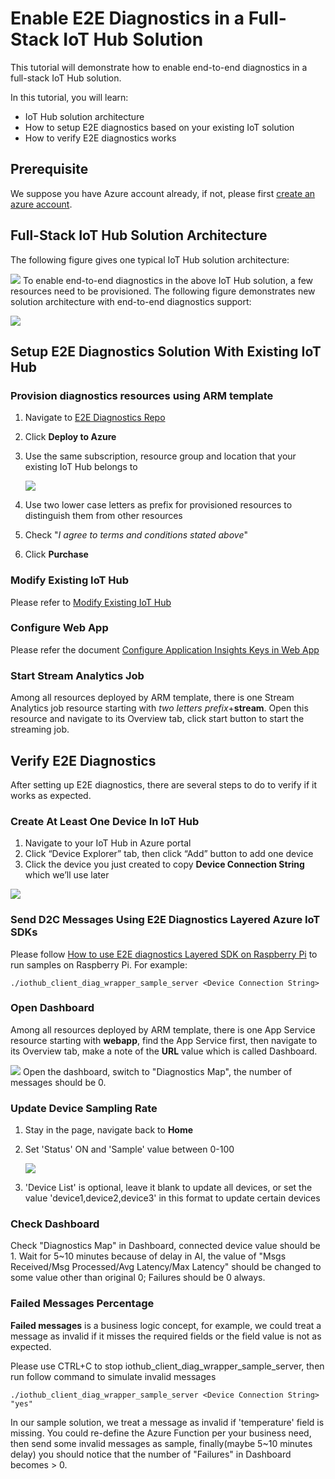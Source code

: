 # Enable E2E Diagnostics in a Full-Stack IoT Hub Solution

This tutorial will demonstrate how to enable end-to-end diagnostics in a full-stack IoT Hub solution.

In this tutorial, you will learn:
* IoT Hub solution architecture
* How to setup E2E diagnostics based on your existing IoT solution
* How to verify E2E diagnostics works

## Prerequisite
We suppose you have Azure account already, if not, please first [create an azure account](https://azure.microsoft.com/en-us/free/).

## Full-Stack IoT Hub Solution Architecture
The following figure gives one typical IoT Hub solution architecture:

   ![](./images/IoTHubSolution.png)
To enable end-to-end diagnostics in the above IoT Hub solution, a few resources need to be provisioned. The following figure demonstrates new solution architecture with end-to-end diagnostics support:

   ![](./images/IoTHubSolution_E2EDiag.png)

## Setup E2E Diagnostics Solution With Existing IoT Hub
### Provision diagnostics resources using ARM template
1. Navigate to [E2E Diagnostics Repo](https://github.com/VSChina/iot-hub-e2e-diagnostic/tree/existing_HUB)
2. Click **Deploy to Azure**
3. Use the same subscription, resource group and location that your existing IoT Hub belongs to

   ![](./images/New_Existing_IoT_Stream.PNG)
4. Use two lower case letters as prefix for provisioned resources to distinguish them from other resources
5. Check "*I agree to terms and conditions stated above*"
6. Click **Purchase**

### Modify Existing IoT Hub
Please refer to [Modify Existing IoT Hub](./Modify%20Existing%20IoT%20Hub.md)

### Configure Web App
Please refer the document [Configure Application Insights Keys in Web App](./Guide%20to%20Config%20Application%20Insights%20Keys%20in%20Web%20APP.md)


### Start Stream Analytics Job
Among all resources deployed by ARM template, there is one Stream Analytics job resource starting with *two letters prefix*+**stream**. Open this resource and navigate to its Overview tab, click start button to start the streaming job.

## Verify E2E Diagnostics
After setting up E2E diagnostics, there are several steps to do to verify if it works as expected.

### Create At Least One Device In IoT Hub
1. Navigate to your IoT Hub in Azure portal
2. Click “Device Explorer” tab, then click “Add” button to add one device
3. Click the device you just created to copy **Device Connection String** which we’ll use later

 ![](./images/Create_Device.jpg)

### Send D2C Messages Using E2E Diagnostics Layered Azure IoT SDKs
Please follow [How to use E2E diagnostics Layered SDK on Raspberry Pi](https://github.com/erich-wang/azure-iot-sdk-c/tree/erich-e2e-0630/iothub_client_diag_wrapper) to run samples on Raspberry Pi. For example:
```
./iothub_client_diag_wrapper_sample_server <Device Connection String>
```

### Open Dashboard
Among all resources deployed by ARM template, there is one App Service resource starting with **webapp**, find the App Service first, then navigate to its Overview tab, make a note of the **URL** value which is called Dashboard.

   ![](images/Dashboard.png)
Open the dashboard, switch to "Diagnostics Map", the number of messages should be 0.

### Update Device Sampling Rate
1. Stay in the page, navigate back to **Home**
2. Set 'Status' ON and 'Sample' value between 0-100

   ![](./images/Configure_Sample.png)
3. 'Device List' is optional, leave it blank to update all devices, or set the value 'device1,device2,device3' in this format to update certain devices

### Check Dashboard
Check "Diagnostics Map" in Dashboard, connected device value should be 1. Wait for 5~10 minutes because of delay in AI, the value of "Msgs Received/Msg Processed/Avg Latency/Max Latency" should be changed to some value other than original 0; Failures should be 0 always.

### Failed Messages Percentage
**Failed messages** is a business logic concept, for example, we could treat a message as invalid if it misses the required fields or the field value is not as expected.

Please use CTRL+C to stop iothub_client_diag_wrapper_sample_server, then run follow command to simulate invalid messages
```
./iothub_client_diag_wrapper_sample_server <Device Connection String> "yes"
```

In our sample solution, we treat a message as invalid if 'temperature' field is missing. You could re-define the Azure Function per your business need, then send some invalid messages as sample, finally(maybe 5~10 minutes delay) you should notice that the number of "Failures" in Dashboard becomes > 0.
